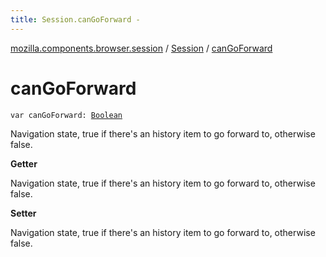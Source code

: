 ```yaml
---
title: Session.canGoForward - 
---
```


[mozilla.components.browser.session](../index.html) / [Session](index.html) / [canGoForward](./can-go-forward.html)

# canGoForward

`var canGoForward: `[`Boolean`](https://kotlinlang.org/api/latest/jvm/stdlib/kotlin/-boolean/index.html)

Navigation state, true if there's an history item to go forward to, otherwise false.

**Getter**

Navigation state, true if there's an history item to go forward to, otherwise false.

**Setter**

Navigation state, true if there's an history item to go forward to, otherwise false.

